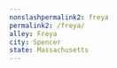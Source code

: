 ```yaml
---
﻿nonslashpermalink2: freya
permalink2: /freya/
alley: Freya
city: Spencer
state: Massachusetts
---
```

